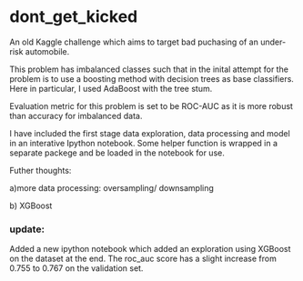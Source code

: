 # dont_get_kicked

An old Kaggle challenge which aims to target bad puchasing of an under-risk automobile. 

This problem has imbalanced classes such that in the inital attempt for the problem is to use a boosting method with decision trees as base classifiers. Here in particular, I used AdaBoost with the tree stum. 

Evaluation metric for this problem is set to be ROC-AUC as it is more robust than accuracy for imbalanced data. 

I have included the first stage data exploration, data processing and model in an interative Ipython notebook. Some helper function is wrapped in a separate packege and be loaded in the notebook for use. 

Futher thoughts: 

a)more data processing: oversampling/ downsampling

b) XGBoost


### update:
Added a new ipython notebook which added an exploration using XGBoost on the dataset at the end. The roc_auc score has a slight increase from 0.755 to 0.767 on the validation set.
